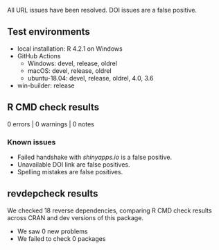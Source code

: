 All URL issues have been resolved.
DOI issues are a false positive.

## Test environments

* local installation: R 4.2.1 on Windows
* GitHub Actions
    - Windows:        devel, release, oldrel
    - macOS:          devel, release, oldrel
    - ubuntu-18.04:   devel, release, oldrel, 4.0, 3.6
* win-builder:        release


## R CMD check results

0 errors | 0 warnings | 0 notes


### Known issues

- Failed handshake with *shinyapps.io* is a false positive.
- Unavailable DOI link are false positives.
- Spelling mistakes are false positives.


## revdepcheck results

We checked 18 reverse dependencies, comparing R CMD check results across CRAN and dev versions of this package.

 * We saw 0 new problems
 * We failed to check 0 packages

